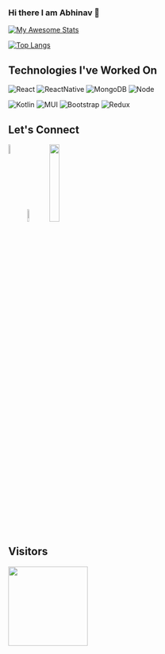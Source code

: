 ### Hi there I am Abhinav 👋

[![My Awesome Stats](https://awesome-github-stats.azurewebsites.net/user-stats/ABHINAV-JHA-27?cardType=github&theme=tokyonight)](https://github.com/ABHINAV-JHA-27)

[![Top Langs](https://github-readme-stats.vercel.app/api/top-langs/?username=ABHINAV-JHA-27&layout=compact&hide=html&theme=tokyonight)](https://github.com/anuraghazra/github-readme-stats)


## Technologies I've Worked On
<img src="https://img.shields.io/badge/React-20232A?style=for-the-badge&logo=react&logoColor=61DAFB" alt="React">  <img src="https://img.shields.io/badge/React_Native-20232A?style=for-the-badge&logo=react&logoColor=61DAFB" alt="ReactNative">  <img src="https://img.shields.io/badge/MongoDB-4EA94B?style=for-the-badge&logo=mongodb&logoColor=white" alt="MongoDB">  <img src="https://img.shields.io/badge/Node.js-339933?style=for-the-badge&logo=nodedotjs&logoColor=white" alt="Node">

<img src="https://img.shields.io/badge/Kotlin-0095D5?&style=for-the-badge&logo=kotlin&logoColor=white" alt="Kotlin">  <img src="https://img.shields.io/badge/Material--UI-0081CB?style=for-the-badge&logo=material-ui&logoColor=white" alt="MUI">  <img src="https://img.shields.io/badge/bootstrap%20-%23563D7C.svg?&style=for-the-badge&logo=bootstrap&logoColor=white" alt="Bootstrap">  <img src="https://img.shields.io/badge/Redux-593D88?style=for-the-badge&logo=redux&logoColor=white" alt="Redux">

## Let's Connect

<a href="https://www.linkedin.com/in/abhinav-jha-568904202/">
    <img align="left" src="https://github.com/officiallysidsingh/officiallysidsingh/blob/master/icons/linkedin.png" height="7%" ; width="7%" ; margin-left:20px;></img></a>
      
<a href="https://codeforces.com/profile/DARK_DRACULA">
  <img src="https://github.com/officiallysidsingh/officiallysidsingh/blob/master/icons/twitter.png" height="8%" ; width="8%" ; margin-left:20px;></img></a>
  
<a href="https://leetcode.com/ABHINAV-JHA-27/">
  <img src="https://github.com/officiallysidsingh/officiallysidsingh/blob/master/icons/leetcode.png" height="20%"; width="20%" ;></img></a>
  
  ## Visitors
 <img src="https://komarev.com/ghpvc/?username=ABHINAV-JHA-27" width=160px/>

